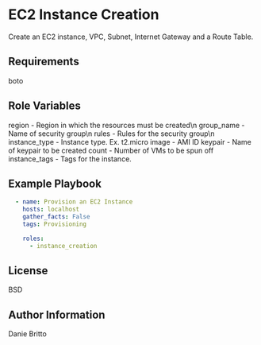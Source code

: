 EC2 Instance Creation
=========

Create an EC2 instance, VPC, Subnet, Internet Gateway and a Route Table.

Requirements
------------

boto

Role Variables
--------------

region - Region in which the resources must be created\n
group_name - Name of security group\n
rules - Rules for the security group\n
instance_type - Instance type. Ex. t2.micro
image - AMI ID
keypair - Name of keypair to be created
count - Number of VMs to be spun off
instance_tags - Tags for the instance.

Example Playbook
----------------

```yaml
  - name: Provision an EC2 Instance
    hosts: localhost
    gather_facts: False
    tags: Provisioning

    roles:
      - instance_creation
```

License
-------

BSD

Author Information
------------------

Danie Britto
